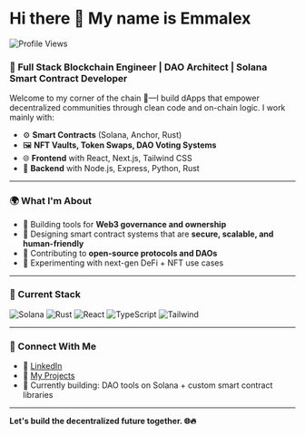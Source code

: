 
<!--
**Abiodun1Omoogun/Abiodun1Omoogun** is a ✨ _special_ ✨ repository because its `README.md` (this file) appears on your GitHub profile.

- 
-->

Hi there 👋 My name is Emmalex
=================================

![Profile Views](https://komarev.com/ghpvc/?username=Abiodun1Omoogun&color=blue&style=flat-square)

### 🧠 Full Stack Blockchain Engineer | DAO Architect | Solana Smart Contract Developer

Welcome to my corner of the chain 🧩—I build dApps that empower decentralized communities through clean code and on-chain logic. I work mainly with:

- ⚙️ **Smart Contracts** (Solana, Anchor, Rust)
- 🖼️ **NFT Vaults, Token Swaps, DAO Voting Systems**
- 🌐 **Frontend** with React, Next.js, Tailwind CSS
- 🔄 **Backend** with Node.js, Express, Python, Rust

---

### 🌍 What I'm About

- 🚀 Building tools for **Web3 governance and ownership**
- 🧱 Designing smart contract systems that are **secure, scalable, and human-friendly**
- 🤝 Contributing to **open-source protocols and DAOs**
- 🧪 Experimenting with next-gen DeFi + NFT use cases

---

### 🧰 Current Stack

![Solana](https://img.shields.io/badge/Solana-%23000000.svg?style=for-the-badge&logo=solana&logoColor=00FFA3)
![Rust](https://img.shields.io/badge/Rust-black?style=for-the-badge&logo=rust&logoColor=white)
![React](https://img.shields.io/badge/React-20232A?style=for-the-badge&logo=react&logoColor=61DAFB)
![TypeScript](https://img.shields.io/badge/TypeScript-007ACC?style=for-the-badge&logo=typescript&logoColor=white)
![Tailwind](https://img.shields.io/badge/TailwindCSS-38B2AC?style=for-the-badge&logo=tailwind-css&logoColor=white)

---

### 🔗 Connect With Me

- 💼 [LinkedIn](https://www.linkedin.com/in/emmanuel-omoogun-9783b423b/)
- 📂 [My Projects](https://github.com/Abiodun1Omoogun)
- 🧪 Currently building: DAO tools on Solana + custom smart contract libraries

---

**Let's build the decentralized future together. 🌐🔥**



